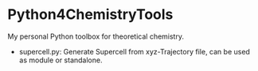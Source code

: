 # Python4ChemistryTools
My personal Python toolbox for theoretical chemistry.

- supercell.py: Generate Supercell from xyz-Trajectory file, can be used as module or standalone.
